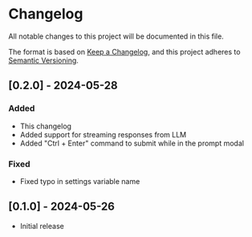 # Changelog

All notable changes to this project will be documented in this file.

The format is based on [Keep a Changelog](https://keepachangelog.com/en/1.1.0/),
and this project adheres to [Semantic Versioning](https://semver.org/spec/v2.0.0.html).

## [0.2.0] - 2024-05-28

### Added
- This changelog
- Added support for streaming responses from LLM
- Added "Ctrl + Enter" command to submit while in the prompt modal

### Fixed
- Fixed typo in settings variable name

## [0.1.0] - 2024-05-26
- Initial release

